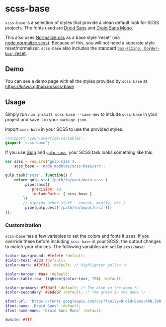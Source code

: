 # scss-base

`scss-base` is a selection of styles that provide a clean default look for SCSS projects. The fonts used are [Droid Sans](https://www.google.com/fonts/specimen/Droid+Sans) and [Droid Sans Mono](https://www.google.com/fonts/specimen/Droid+Sans+Mono).

This also uses [Normalize.css](http://necolas.github.io/normalize.css/) as a base style 'reset' (via [node.normalize.scss](https://www.npmjs.com/package/node.normalize.scss)). Because of this, you will not need a separate style reset/normalizer. `scss-base` also includes the standard [`box-sizing: border-box;` reset](http://www.paulirish.com/2012/box-sizing-border-box-ftw/).

## Demo

You can see a demo page with all the styles provided by `scss-base` at https://kiswa.github.io/scss-base

## Usage

Simply run `npm install scss-base --save-dev` to include `scss-base` in your project and save it in your `package.json`.

Import `scss-base` in your SCSS to use the provided styles.

```scss
//@import 'your-override-variables';
@import 'scss-base';
```

If you use [Gulp](http://gulpjs.com/) and [`gulp-sass`](https://www.npmjs.com/package/gulp-sass), your SCSS task looks something like this:

```javascript
var sass = require('gulp-sass'),
    scss_base = 'node_modules/scss-base/src';

gulp.task('scss', function() {
    return gulp.src('/path/to/your/main.scss')
        .pipe(sass({
            precision: 10,
            includePaths: [ scss_base ]
        })
        //.pipe(do other stuff - concat, minify, etc.)
        .pipe(gulp.dest('/path/to/ouput/css/'));
});
```

### Customization

`scss-base` has a few variables to set the colors and fonts it uses. If you override these before including `scss-base` in your SCSS, the output changes to match your choices. The following variables are set by `scss-base`:

```scss
$color-background: #fefefe !default;
$color-text: #333 !default;
$color-mark: #f3f315 !default; /* Highlighter yellow */

$color-border: #aaa !default;
$color-table-row: lighten($color-text, 75%) !default;

$color-primary: #7fd4ff !default; /* The blue in the demo */
$color-secondary: #86deb7 !default; /* The green in the demo */

$font-url: 'https://fonts.googleapis.com/css?family=Droid+Sans:400,700|Droid+Sans+Mono' !default;
$font-name: 'Droid Sans' !default;
$font-name-mono: 'Droid Sans Mono' !default;

$white: #fff;
```
